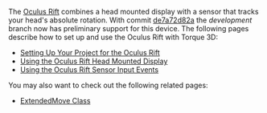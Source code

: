 The [Oculus Rift](www.oculusvr.com) combines a head mounted display with a sensor that tracks your head's absolute rotation.  With commit [de7a72d82a](https://github.com/GarageGames/Torque3D/commit/de7a72d82ab80af1e17edebe7c0b9d25a728cace) the *development* branch now has preliminary support for this device.  The following pages describe how to set up and use the Oculus Rift with Torque 3D:

* [Setting Up Your Project for the Oculus Rift](Setting-Up-Your-Project-for-the-Oculus-Rift)
* [Using the Oculus Rift Head Mounted Display](Using-the-Oculus-Rift-Head-Mounted-Display)
* [Using the Oculus Rift Sensor Input Events](Using-the-Oculus-Rift-Sensor-Input-Events)

You may also want to check out the following related pages:
* [ExtendedMove Class](ExtendedMove-Class)
